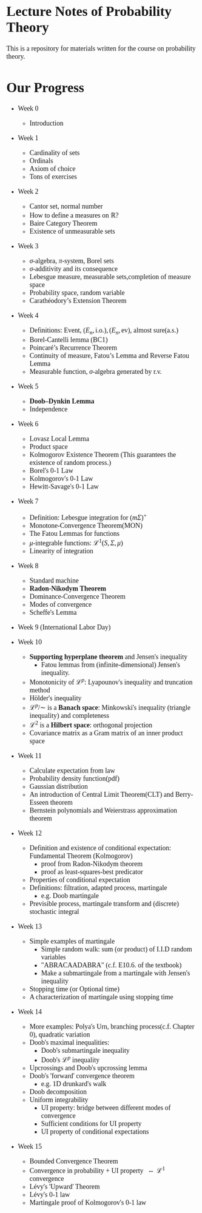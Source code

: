 <font face="Times New Roman" font size = 4>

# Lecture Notes of Probability Theory

This is a repository for materials
written for the course on probability theory.

# Our Progress

- Week 0
  - Introduction
- Week 1
  - Cardinality of sets
  - Ordinals
  - Axiom of choice
  - Tons of exercises

  
- Week 2
  - Cantor set, normal number
  - How to define a measures on $\mathbb{R}$?
  - Baire Category Theorem
  - Existence of unmeasurable sets

- Week 3
  - $\sigma$-algebra, $\pi$-system, Borel sets
  - $\sigma$-additivity and its consequence
  - Lebesgue measure, measurable sets,completion of measure space
  - Probability space, random variable
  - Carathéodory’s Extension Theorem

- Week 4
  - Definitions: Event, $(E_n, \text{i.o.}), (E_n, \text{ev})$, almost sure(a.s.)
  - Borel-Cantelli lemma (BC1) 
  - Poincaré’s Recurrence Theorem
  - Continuity of measure, Fatou’s Lemma and Reverse Fatou Lemma
  - Measurable function, $\sigma$-algebra generated by r.v.

- Week 5
  - **Doob–Dynkin Lemma**
  - Independence

- Week 6
  - Lovasz Local Lemma
  - Product space
  - Kolmogorov Existence Theorem (This guarantees the existence of random process.)
  - Borel's 0-1 Law
  - Kolmogorov's 0-1 Law
  - Hewitt-Savage's 0-1 Law

- Week 7
  - Definition: Lebesgue integration for $(m\Sigma)^+$
  - Monotone-Convergence Theorem(MON)
  - The Fatou Lemmas for functions
  - $\mu$-integrable functions: $\mathcal{L}^1(S,\Sigma, \mu)$
  - Linearity of integration

- Week 8
  - Standard machine
  - **Radon-Nikodym Theorem**
  - Dominance-Convergence Theorem
  - Modes of convergence
  - Scheffe's Lemma

- Week 9 (International Labor Day)
  
- Week 10
  - **Supporting hyperplane theorem** and Jensen's inequality 
    - Fatou lemmas from (infinite-dimensional) Jensen's inequality.
  - Monotonicity of $\mathcal{L}^p$: Lyapounov's inequality and truncation method
  - Hölder's inequality
  - $\mathcal{L}^p / \sim$ is a **Banach space**: Minkowski's inequality (triangle inequality) and completeness 
  - $\mathcal{L}^2$ is a **Hilbert space**: orthogonal projection
  - Covariance matrix as a Gram matrix of an inner product space

- Week 11
  - Calculate expectation from law  
  - Probability density function(pdf)
  - Gaussian distribution
  - An introduction of Central Limit Theorem(CLT) and Berry-Esseen theorem
  - Bernstein polynomials and Weierstrass approximation theorem  

- Week 12
  - Definition and existence of conditional expectation: Fundamental Theorem (Kolmogorov) 
    - proof from Radon-Nikodym theorem
    - proof as least-squares-best predicator 
  - Properties of conditional expectation 
  - Definitions: filtration, adapted process, martingale
    - e.g. Doob martingale
  - Previsible process, martingale transform and (discrete) stochastic integral  

- Week 13
  - Simple examples of martingale
    - Simple random walk: sum (or product) of I.I.D random variables
    - "ABRACAADABRA" (c.f. E10.6. of the textbook)
    - Make a submartingale from a martingale with Jensen's inequality 
  - Stopping time (or Optional time)
  - A characterization of martingale using stopping time
  
- Week 14
  - More examples: Polya's Urn, branching process(c.f. Chapter 0), quadratic variation
  - Doob's maximal inequalities:
    - Doob's submartingale inequality
    - Doob's $\mathcal{L}^p$ inequality
  - Upcrossings and Doob's upcrossing lemma
  - Doob's 'forward' convergence theorem
    - e.g. 1D drunkard's walk
  - Doob decomposition 
  - Uniform integrability
    - UI property: bridge between different modes of convergence  
    - Sufficient conditions for UI property
    - UI property of conditional expectations

- Week 15
  - Bounded Convergence Theorem
  - Convergence in probability + UI property $\iff \mathcal{L}^1$ convergence
  - Lévy's 'Upward' Theorem
  - Lévy's 0-1 law
  - Martingale proof of Kolmogorov's 0-1 law
</font>